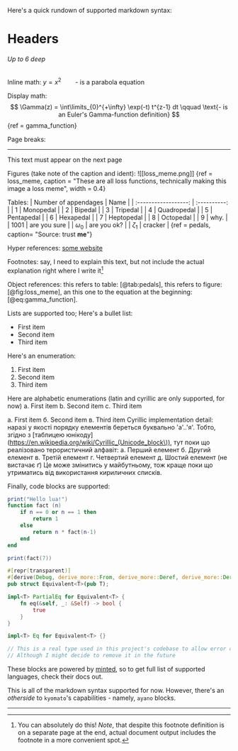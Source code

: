Here's a quick rundown of supported markdown syntax:

# Headers
###### Up to 6 deep

Inline math: $y = x^2\qquad \text{- is a parabola equation}$

Display math:
$$
\Gamma(z) = \int\limits_{0}^{+\infty} \exp(-t) t^{z-1} dt \qquad \text{- is an Euler's Gamma-function definition}
$$
{ref = gamma_function}

Page breaks:

------

This text must appear on the next page

Figures (take note of the caption and ident):
![[loss_meme.png]]
{ref = loss_meme, caption = "These are all loss functions, technically making this image a loss meme", width = 0.4}

Tables:
| Number of appendages |     Name     |
| :------------------: | :----------: |
|          1           |  Monopedal   |
|          2           |   Bipedal    |
|          3           |   Tripedal   |
|          4           | Quadropedal  |
|          5           |  Pentapedal  |
|          6           |  Hexapedal   |
|          7           |  Heptopedal  |
|          8           |  Octopedal   |
|          9           |     why.     |
|         1001         | are you sure |
|      $\omega_0$      | are you ok?  |
|      $\zeta_1$       |   cracker    |
{ref = pedals, caption= "Source: trust **me**"}

Hyper references: [some website](https://www.somewebsite.com)

Footnotes: say, I need to explain this text, but not include the actual explanation right where I write it[^1]

Object references: this refers to table: [@tab:pedals], this refers to figure: [@fig:loss_meme], an this one to the equation at the beginning: [@eq:gamma_function].

Lists are supported too; Here's a bullet list:
- First item
- Second item
- Third item

Here's an enumeration:
1. First item
2. Second item
3. Third item

Here are alphabetic enumerations (latin and cyrillic are only supported, for now)
a. First item
b. Second item
c. Third item

а. First item
б. Second item
в. Third item
Cyrillic implementation detail: наразі у якості порядку елементів береться буквально 'а'..'я'. Тобто, згідно з [таблицею юнікоду](https://en.wikipedia.org/wiki/Cyrillic_(Unicode_block\)), тут поки що реалізовано терористичний алфавіт:
а. Перший елемент
б. Другий елемент
в. Третій елемент
г. Четвертий елемент
д. Шостий елемент (не вистачає ґ)
Це може змінитись у майбутньому, тож краще поки що утриматись від використання кириличних списків.

Finally, code blocks are supported:
```lua
print("Hello lua!")
function fact (n)
    if n == 0 or n == 1 then
        return 1
    else
        return n * fact(n-1)
    end
end

print(fact(7))
```
```rust
#[repr(transparent)]
#[derive(Debug, derive_more::From, derive_more::Deref, derive_more::DerefMut)]
pub struct Equivalent<T>(pub T);

impl<T> PartialEq for Equivalent<T> {
    fn eq(&self, _: &Self) -> bool {
        true
    }
}

impl<T> Eq for Equivalent<T> {}

// This is a real type used in this project's codebase to allow error comparison for testing
// Although I might decide to remove it in the future
```
These blocks are powered by [minted](https://github.com/gpoore/minted), so to get full list of supported languages, check their docs out.

This is all of the markdown syntax supported for now. However, there's an *otherside* to `kyomato`'s capabilities - namely, `ayano` blocks.

------

[^1]: You can absolutely do this! *Note*, that despite this footnote definition is on a separate page at the end, actual document output includes the footnote in a more convenient spot.